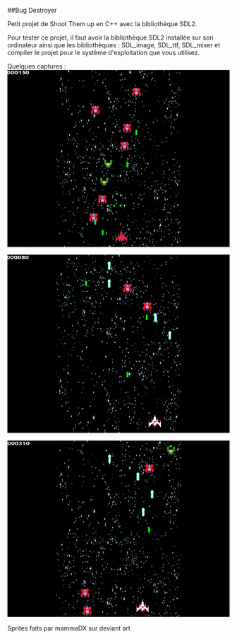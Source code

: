 ##Bug Destroyer

Petit projet de Shoot Them up en C++ avec la bibliothèque SDL2. 

Pour tester ce projet, il faut avoir la bibliothèque SDL2 installée sur
son ordinateur ainsi que les bibliothèques : SDL_image, SDL_ttf, SDL_mixer 
et compiler le projet pour le système d'exploitation que vous utilisez.


Quelques captures : 
![Capture 1](Demo/screen1.png)

![Capture 2](Demo/screen2.png)

![Capture 3](Demo/screen3.png)

Sprites faits par mammaDX sur deviant art
